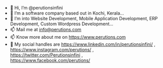 - 👋 Hi, I’m @perutionsinfini
- 👀 I’m a software company based out in Kochi, Kerala...
- 🌱 I’m into Website Development, Mobile Application Development, ERP Development, Custom Wordpress Development...
- 📫 Mail me at info@perutions.com
- 📫 Know more about me on https://www.perutions.com
- 🌱 My social handles are https://www.linkedin.com/in/perutionsinfini/ , https://www.instagram.com/perutions/ , https://twitter.com/Perutionsinfini , https://www.facebook.com/perutions/

<!---
perutionsinfini/perutionsinfini is a ✨ special ✨ repository because its `README.md` (this file) appears on your GitHub profile.
You can click the Preview link to take a look at your changes.
--->
